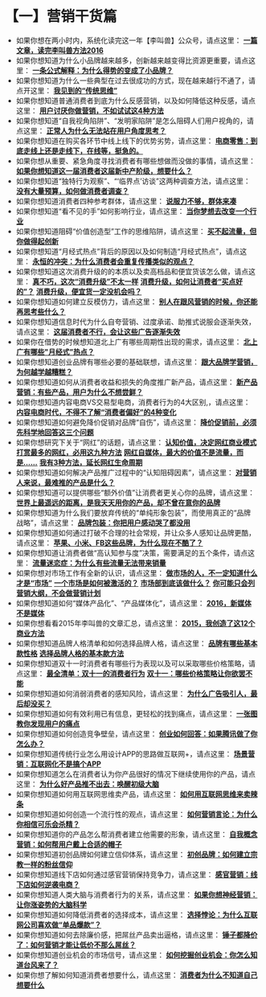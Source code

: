 # 【一】营销干货篇
- 如果你想在两小时内，系统化读完这一年【李叫兽】公众号，请点这里：
**[一篇文章，读完李叫兽方法2016](http://mp.weixin.qq.com/s?__biz=MzA5NTMxOTczOA==&mid=2650441925&idx=1&sn=430e62060cc2105554f795b927edea38&chksm=884f0b10bf3882062dff7bd0e4a32af5d72ff497a6b268ad29b93ff7aa53ed9bf881937e374a&scene=21#wechat_redirect)**
- 如果你想知道为什么小品牌越来越多，创新越来越变得比资源更重要，请点这里：
**[一条公式解释：为什么得势的变成了小品牌？](http://mp.weixin.qq.com/s?__biz=MzA5NTMxOTczOA==&mid=2650441912&idx=1&sn=8b89edbb9cbe1d5449a3aaf930e69ebd&chksm=884f0b6dbf38827bc5932f9624d00793ce9ad7bcaea2e878552c959866a672d43175cd9e3145&scene=21#wechat_redirect)**
- 如果你想知道为什么一些典型在过去很成功的方式，现在越来越行不通了，请点开这里：
**[我见到的“传统思维”](http://mp.weixin.qq.com/s?__biz=MzA5NTMxOTczOA==&mid=2650441882&idx=1&sn=62c5999b2da649c0803c957612a820e3&chksm=884f0b4fbf388259461cb19ece3eb4c980c42fa2b1c2684aea4be1db76581aa9f00ba8d11617&scene=21#wechat_redirect)**
- 如果你想知道普通消费者到底为什么反感营销，以及如何降低这种反感，请点这里：
**[用户讨厌你做营销，不如试试这4种方法](http://mp.weixin.qq.com/s?__biz=MzA5NTMxOTczOA==&mid=2650441861&idx=1&sn=28d19ffb929d6042f099184b91e60d88&chksm=884f0b50bf3882461d6504c2e7c0ca3803705c5a4b203b4b970264c038183468a7d1346d95a5&scene=21#wechat_redirect)**
- 如果你想知道“自我视角陷阱”、“发明家陷阱”是怎么阻碍人们用户视角的，请点这里：
**[正常人为什么无法站在用户角度思考？](http://mp.weixin.qq.com/s?__biz=MzA5NTMxOTczOA==&mid=2650441831&idx=1&sn=89b8f882567182efbbf83d40a1411729&chksm=884f0bb2bf3882a4da497662c725c792c429d81c7301bc952bc14d22278b5eb0a3acf51df7db&scene=21#wechat_redirect)**
- 如果你想知道在购买各环节中线上线下的优势劣势，请点这里：
**[电商零售：到底走线上还是走线下，在线等，挺急的。](http://mp.weixin.qq.com/s?__biz=MzA5NTMxOTczOA==&mid=2650441779&idx=1&sn=01208d5bc32138b871ad3aa397f1a14a&chksm=884f0be6bf3882f07b05274163d89b7ff1d6d94813dcc48af4b3c84457393b3ed94b0ab25838&scene=21#wechat_redirect)**
- 如果你想从重要、紧急角度寻找消费者有哪些想做而没做的事情，请点这里：
**[如果你想知道这一届消费者这届新中产阶级，想要什么？](http://mp.weixin.qq.com/s?__biz=MzA5NTMxOTczOA==&mid=2650441762&idx=1&sn=ddbe8363c2a1d9aa13479a90caef96e1&chksm=884f0bf7bf3882e1cd9581c3a2d3bba16dbd764824b40146f6582ffceda52b3c89d929d573a9&scene=21#wechat_redirect)**
- 如果你想知道“独特行为观察”、“‘临界点’访谈”这两种调查方法，请点这里：
**[没有大量预算，如何做消费者调查？](http://mp.weixin.qq.com/s?__biz=MzA5NTMxOTczOA==&mid=2650441730&idx=1&sn=19c7d0b5923c70f650796ab7d6cf3cbc&chksm=884f0bd7bf3882c1708b7d576381d29e6957de5480ee85ad45b1674588689959cd54f9684be0&scene=21#wechat_redirect)**
- 如果你想知道消费者四种参考群体，请点这里：
**[说服力不够，群体来凑](http://mp.weixin.qq.com/s?__biz=MzA5NTMxOTczOA==&mid=2650441714&idx=1&sn=4dfcd87039c8638d1fbd946901af7d8c&chksm=884f0427bf388d312fabf09cda4e1b2792974e1a2bbf22d3a6d68de83e780c6bc7bc0f139bee&scene=21#wechat_redirect)**
- 如果你想知道“看不见的手”如何影响行业，请点这里：
**[当你梦想去改变一个行业](http://mp.weixin.qq.com/s?__biz=MzA5NTMxOTczOA==&mid=2650441641&idx=1&sn=d3b7e267a8b792e09b2ce49bd23e159e&chksm=884f047cbf388d6a7b399667ff40f567119cef9997a9bce3af5ed31fb4d029f600cdb4d3034e&scene=21#wechat_redirect)**
- 如果你想知道阻碍“价值创造型”工作的思维陷阱，请点这里：
**[买不起流量，但你做得起创新](http://mp.weixin.qq.com/s?__biz=MzA5NTMxOTczOA==&mid=2650441621&idx=1&sn=ce1597524334c23b305af7baec995b16&chksm=884f0440bf388d5636945beadc325c11c088b3e8b12d480e7b214e7f67fc254e1a51e5af9b57&scene=21#wechat_redirect)**
- 如果你想知道“月经式热点”背后的原因以及如何制造“月经式热点”，请点这里：
**[永恒的冲突：为什么消费者会重复传播类似的观点？](http://mp.weixin.qq.com/s?__biz=MzA5NTMxOTczOA==&mid=2650441571&idx=1&sn=b330d35e7d42695424ef2bedf8918957&scene=21#wechat_redirect)**
- 如果你想知道这次消费升级的的本质以及卖高档品和便宜货该怎么做，请点这里：
**[真不巧，这次“消费升级”不太一样](http://mp.weixin.qq.com/s?__biz=MzA5NTMxOTczOA==&mid=2650441512&idx=1&sn=5769388eda924a76da2a18cfc1de4181&scene=21#wechat_redirect)**
**[消费升级，如何让消费者“买点好的”？](http://mp.weixin.qq.com/s?__biz=MzA5NTMxOTczOA==&mid=2650441529&idx=1&sn=cc1fc3c3681c23ab64ff58781e2b8936&scene=21#wechat_redirect)**
**[消费升级，便宜货一定没机会吗？](http://mp.weixin.qq.com/s?__biz=MzA5NTMxOTczOA==&mid=2650441553&idx=1&sn=ffbf4aa18387594ca4d5ec742ba2f05b&scene=21#wechat_redirect)**
- 如果你想知道如何建立反模仿力，请点这里：
**[别人在跟风营销的时候，你还能再思考些什么？](http://mp.weixin.qq.com/s?__biz=MzA5NTMxOTczOA==&mid=2650441491&idx=1&sn=ac28f6167e9b9b3426057bfea92056f0&scene=21#wechat_redirect)**
- 如果你想知道信息时代为什么自夸营销、过度承诺、助推式说服会逐渐失效，请点这里：
**[这届消费者不行，会让这些广告逐渐失效](http://mp.weixin.qq.com/s?__biz=MzA5NTMxOTczOA==&mid=2650441468&idx=1&sn=daf111a958b6d1e1c361fc477171e162&scene=21#wechat_redirect)**
- 如果你在借势的时候想知道北上广有哪些周期性出现的需求，请点这里：
**[北上广有哪些"月经式”热点？](http://mp.weixin.qq.com/s?__biz=MzA5NTMxOTczOA==&mid=2650441384&idx=1&sn=803d756e3519ad3e10a8321d8a1efef4&scene=21#wechat_redirect)**
- 如果你想知道创业品牌有哪些必要的基础联想，请点这里：
**[跟大品牌学营销，为何越学越糟糕？](http://mp.weixin.qq.com/s?__biz=MzA5NTMxOTczOA==&mid=2650441343&idx=1&sn=9e0ad9a6d1dd80808ed45de44267d730&scene=21#wechat_redirect)**
- 如果你想知道如何从消费者收益和损失的角度推广新产品，请点这里：
**[新产品营销：有些产品，用户为什么不想尝鲜？](http://mp.weixin.qq.com/s?__biz=MzA5NTMxOTczOA==&mid=2650441281&idx=1&sn=8e84ce123c435004321f5cbf34fa9d56&scene=21#wechat_redirect)**
- 如果你想知道内容电商VS交易型电商，消费者行为的4大区别,，请点这里：
**[内容电商时代，不得不了解“消费者偏好”的4种变化](http://mp.weixin.qq.com/s?__biz=MzA5NTMxOTczOA==&mid=2650441254&idx=1&sn=911c89771aa8e5382b4ccafd7726d081&scene=21#wechat_redirect)**
- 如果你想知道如何避免降价促销对品牌“自伤”，请点这里：
**[降价促销前，必须先科学地回答这三个问题](http://mp.weixin.qq.com/s?__biz=MzA5NTMxOTczOA==&mid=2650441230&idx=1&sn=a8b3651a235816b539819a1b3f9a0b68&scene=21#wechat_redirect)**
- 如果你想研究下关于“网红”的话题，请点这里：
**[认知价值，决定网红商业模式](http://mp.weixin.qq.com/s?__biz=MzA5NTMxOTczOA==&mid=2650441169&idx=1&sn=284aaf45995830a8631646910933a639&scene=21#wechat_redirect)**
**[打赏最多的网红，必用这九种方法](http://mp.weixin.qq.com/s?__biz=MzA5NTMxOTczOA==&mid=2650441034&idx=1&sn=0c7ab73cf6744850e541df6e0d0a87e4&scene=21#wechat_redirect)**
**[网红自媒体，最大的价值不是流量，而是……](http://mp.weixin.qq.com/s?__biz=MzA5NTMxOTczOA==&mid=2650440976&idx=1&sn=828c09def6bae6f4a0376d22ad087f6e&scene=21#wechat_redirect)**
**[我有3种方法，延长网红生命周期](http://mp.weixin.qq.com/s?__biz=MzA5NTMxOTczOA==&mid=402595120&idx=1&sn=feece9ad8bfa5b16f2cab21217a72495&scene=21#wechat_redirect)**
- 如果你想知道如何解决产品推广过程中的“认知阻碍因素”，请点这里：
**[对营销人来说，最难推的产品是什么？](http://mp.weixin.qq.com/s?__biz=MzA5NTMxOTczOA==&mid=2650441148&idx=1&sn=468ea587c3b61faecd0aae5e4503d6cc&scene=21#wechat_redirect)**
- 如果你想知道可以提供哪些“额外价值”让消费者更关心你的品牌，请点这里：
**[世界上最遥远的距离，是我天天用你的产品，却不曾在意你的品牌](http://mp.weixin.qq.com/s?__biz=MzA5NTMxOTczOA==&mid=2650441121&idx=1&sn=c588627b19047f6662dacdcfecfd89f4&scene=21#wechat_redirect)**
- 如果你想知道为什么我们要放弃传统的“单纯形象包装”，而使用真正的“品牌战略”，请点这里：
**[品牌包装：你把用户感动哭了都没用](http://mp.weixin.qq.com/s?__biz=MzA5NTMxOTczOA==&mid=2650441083&idx=1&sn=1842d437575e834c058ace79af003fc8&scene=21#wechat_redirect)**
- 如果你想知道如何通过打破不合理的社会常规，并让众多人感知让品牌更酷，请点这里：
**[苹果、小米、FB这些品牌，为什么现在不酷了？](http://mp.weixin.qq.com/s?__biz=MzA5NTMxOTczOA==&mid=402918210&idx=1&sn=be0a41ee593dda40387d8fe6aa2b4bca&scene=21#wechat_redirect)**
- 如果你想知道让消费者做“高认知参与度”决策，需要满足的五个条件，请点这里：
**[流量迷恋症：为什么有些流量无法带来销量](http://mp.weixin.qq.com/s?__biz=MzA5NTMxOTczOA==&mid=402719032&idx=1&sn=5c0ed776863fc53017f592eab0f8ac05&scene=21#wechat_redirect)**
- 如果你想对市场工作有全新的认识，请点这里：
**[做市场的人，不一定知道什么才是“市场”](http://mp.weixin.qq.com/s?__biz=MzA5NTMxOTczOA==&mid=402177985&idx=1&sn=77dbfc22fa8b1d04f3c0dc99513b06d2&scene=21#wechat_redirect)**
**[一个市场是如何被激活的？](http://mp.weixin.qq.com/s?__biz=MzA5NTMxOTczOA==&mid=402268611&idx=1&sn=aac0e4d11c1471b9475936949b9d93d8&scene=21#wechat_redirect)**
**[市场部到底该做什么？](http://mp.weixin.qq.com/s?__biz=MzA5NTMxOTczOA==&mid=402382827&idx=1&sn=30628119305fe86ff5a72f745757c7e6&scene=21#wechat_redirect)**
**[你可能只会列营销大纲，不会做营销计划](http://mp.weixin.qq.com/s?__biz=MzA5NTMxOTczOA==&mid=402492799&idx=1&sn=7c908eb76892c96f0f6824527b52e4b5&scene=21#wechat_redirect)**
- 如果你想知道如何“媒体产品化”、“产品媒体化”，请点这里：
**[2016，新媒体不是媒体](http://mp.weixin.qq.com/s?__biz=MzA5NTMxOTczOA==&mid=401650053&idx=1&sn=25af8e671b315660717df4ffecd1bde0&scene=21#wechat_redirect)**
- 如果你想看看2015年李叫兽的文章汇总，请点这里：
**[2015，我创造了这12个商业方法](http://mp.weixin.qq.com/s?__biz=MzA5NTMxOTczOA==&mid=401552541&idx=1&sn=4c9328c19e221b3f51580fc62b0422a6&scene=21#wechat_redirect)**
- 如果你想知道品牌人格清单和如何选择品牌人格，请点这里：
**[品牌有哪些基本款性格](http://mp.weixin.qq.com/s?__biz=MzA5NTMxOTczOA==&mid=400577854&idx=1&sn=590aaec9e497caff34dc366379ae7218&scene=21#wechat_redirect)**
**[选择品牌人格的基本款方法](http://mp.weixin.qq.com/s?__biz=MzA5NTMxOTczOA==&mid=400680596&idx=1&sn=4cd303ef929ef130e4ce2b0c3cb1989c&scene=21#wechat_redirect)**
- 如果你想知道双十一时消费者有哪些行为表现以及可以采取哪些价格策略，请点这里：
**[最全清单：双十一的消费者行为](http://mp.weixin.qq.com/s?__biz=MzA5NTMxOTczOA==&mid=400449105&idx=1&sn=48b6c8a11927b5dcba3d28a76662a6ca&scene=21#wechat_redirect)**
**[双十一：哪些价格策略让你欲罢不能](http://mp.weixin.qq.com/s?__biz=MzA5NTMxOTczOA==&mid=201219973&idx=1&sn=b0e9657ef1498c89b2be66bfcc0e74d2&scene=21#wechat_redirect)**
- 如果你想知道如何消弱消费者的感知风险，请点这里：
**[为什么广告吸引人，最后却没买？](http://mp.weixin.qq.com/s?__biz=MzA5NTMxOTczOA==&mid=208538871&idx=1&sn=8e8fe1520ab3da845adf52be22422d62&scene=21#wechat_redirect)**
- 如果你想知道如何有效利用已有信息，更轻松的找到痛点，请点这里：
**[一张图教你发现用户的痛点](http://mp.weixin.qq.com/s?__biz=MzA5NTMxOTczOA==&mid=208271628&idx=1&sn=50f26ca237488c75733150553adb65db&scene=21#wechat_redirect)**
- 如果你想知道如何创造竞争壁垒，请点这里：
**[创业如何回答：如果腾讯做了你怎么办？](http://mp.weixin.qq.com/s?__biz=MzA5NTMxOTczOA==&mid=207716205&idx=1&sn=1a7185fa3b44cf108f6e4eba4c864f64&scene=21#wechat_redirect)**
- 如果你想知道传统行业怎么用设计APP的思路做互联网+，请点这里：
**[场景营销：互联网化不是搞个APP](http://mp.weixin.qq.com/s?__biz=MzA5NTMxOTczOA==&mid=207492493&idx=1&sn=196c97c7d022730a8a19e0f0525d38fa&scene=21#wechat_redirect)**
- 如果你想知道怎么在消费者认为你产品很好的情况下继续使用你的产品，请点这里：
**[为什么好产品推不出去：唤醒初级大脑](http://mp.weixin.qq.com/s?__biz=MzA5NTMxOTczOA==&mid=206868502&idx=1&sn=5d41ce5dff4d94415b6367a200bb525f&scene=21#wechat_redirect)**
- 如果你想知道如何用互联网思维卖产品，请点这里：
**[如何用互联网思维来卖辣条](http://mp.weixin.qq.com/s?__biz=MzA5NTMxOTczOA==&mid=203864565&idx=1&sn=8b9d85088e0d12f54ebb08cce7d71936&scene=21#wechat_redirect)**
- 如果你想知道如何创造一个流行性的观点，请点这里：
**[如何营销言论：为什么你相信可乐会杀精？](http://mp.weixin.qq.com/s?__biz=MzA5NTMxOTczOA==&mid=203053680&idx=1&sn=96b36d957944d2c34d4ba3713676c443&scene=21#wechat_redirect)**
- 如果你想知道你的产品怎么帮消费者建立他需要的形象，请点这里：
**[自我概念营销：如何帮用户戴上合适的帽子](http://mp.weixin.qq.com/s?__biz=MzA5NTMxOTczOA==&mid=202919394&idx=1&sn=420f16c57a588d5b14e2045789d9692a&scene=21#wechat_redirect)**
- 如果你想知道初创品牌如何建立信仰体系，请点这里：
**[初创品牌：如何建立宗教一样的粉丝信仰](http://mp.weixin.qq.com/s?__biz=MzA5NTMxOTczOA==&mid=202570744&idx=1&sn=e8ca44643a9e693b060e5d11a59944ec&scene=21#wechat_redirect)**
- 如果你想知道线下店如何通过感官营销保持竞争力，请点这里：
**[感官营销：线下店如何逆袭电商？](http://mp.weixin.qq.com/s?__biz=MzA5NTMxOTczOA==&mid=202104523&idx=1&sn=a1bdad3efc535478668eb3c79ac6b1a0&scene=21#wechat_redirect)**
- 如果你想知道人类大脑与消费者行为的关系，请点这里：
**[如果你想神经营销：让你涨姿势的大脑科学](http://mp.weixin.qq.com/s?__biz=MzA5NTMxOTczOA==&mid=201971046&idx=1&sn=01adced0bccf604cde9fda8bc9511351&scene=21#wechat_redirect)**
- 如果你想知道如何降低消费者的选择成本，请点这里：
**[选择悖论：为什么互联网公司喜欢做“单品爆款”？](http://mp.weixin.qq.com/s?__biz=MzA5NTMxOTczOA==&mid=201330933&idx=1&sn=b0d6998c9574b8dde459c3a51c041098&scene=21#wechat_redirect)**
- 如果你想知道如何去除廉价感，把屌丝产品卖出逼格，请点这里：
**[锤子都降价了：如何营销才能让低价不那么屌丝？](http://mp.weixin.qq.com/s?__biz=MzA5NTMxOTczOA==&mid=200983124&idx=1&sn=2d5992eba30fb5278ef2430414fe4cdb&scene=21#wechat_redirect)**
- 如果你想知道创业机会的市场信号，请点这里：
**[如何挖掘创业机会：你怎么知道台风来了？](http://mp.weixin.qq.com/s?__biz=MzA5NTMxOTczOA==&mid=200894582&idx=1&sn=5d182ad6f602841d2d603ebed3ec7f1d&scene=21#wechat_redirect)**
- 如果你想了解如何知道消费者想要什么，请点这里：
**[消费者为什么不知道自己想要什么](http://mp.weixin.qq.com/s?__biz=MzA5NTMxOTczOA==&mid=200279205&idx=1&sn=51c7bc676a69b10663fe142367412bd3&scene=21#wechat_redirect)**